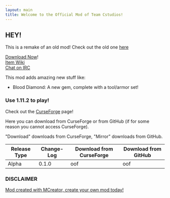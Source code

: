 ```yaml
---
layout: main
title: Welcome to the Official Mod of Team Cstudios!
---
```


## HEY!

This is a remake of an old mod! Check out the old one [here](http://teamcstudios.pro/CStudiosMod)

[Download Now](#downloads)!<br/>
[Item Wiki](wiki)<br/>
[Chat on IRC](irc)

This mod adds amazing new stuff like:

- Blood Diamond: A new gem, complete with a tool/armor set!

### Use 1.11.2 to play!

Check out the [CurseForge](https://minecraft.curseforge.com/projects/cstudiosmod/files) page!

Here you can download from CurseForge or from GitHub (if for some reason you cannot access CurseForge).

"Download" downloads from CurseForge, "Mirror" downloads from GitHub.

Release Type | Change-Log | Download from CurseForge | Download from GitHub
----------|---------|-------|-------
Alpha | 0.1.0 | oof | oof

### DISCLAIMER
[Mod created with MCreator, create your own mod today!](https://mcreator.pylo.co/)
